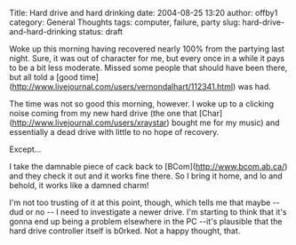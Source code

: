 Title: Hard drive and hard drinking
date: 2004-08-25 13:20
author: offby1
category: General Thoughts
tags: computer, failure, party
slug: hard-drive-and-hard-drinking
status: draft

Woke up this morning having recovered nearly 100% from the partying last night. Sure, it was out of character for me, but every once in a while it pays to be a bit less moderate. Missed some people that should have been there, but all told a \[good time\](<http://www.livejournal.com/users/vernondalhart/112341.html>) was had.

The time was not so good this morning, however. I woke up to a clicking noise coming from my new hard drive (the one that \[Char\](<http://www.livejournal.com/users/xraystar>) bought me for my music) and essentially a dead drive with little to no hope of recovery.

Except\...

I take the damnable piece of cack back to \[BCom\](<http://www.bcom.ab.ca/>) and they check it out and it works fine there. So I bring it home, and lo and behold, it works like a damned charm!

I'm not too trusting of it at this point, though, which tells me that maybe \-- dud or no \-- I need to investigate a newer drive. I'm starting to think that it's gonna end up being a problem elsewhere in the PC \--it's plausible that the hard drive controller itself is b0rked. Not a happy thought, that.
